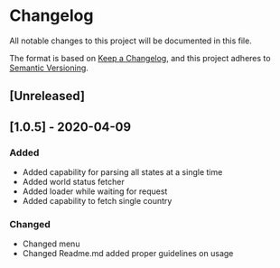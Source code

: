 # Changelog

All notable changes to this project will be documented in this file.

The format is based on [Keep a Changelog](https://keepachangelog.com/en/1.0.0/),
and this project adheres to [Semantic Versioning](https://semver.org/spec/v2.0.0.html).

## [Unreleased]

## [1.0.5] - 2020-04-09

### Added
- Added capability for parsing all states at a single time
- Added world status fetcher
- Added loader while waiting for request
- Added capability to fetch single country
### Changed
- Changed menu
- Changed Readme.md added proper guidelines on usage
